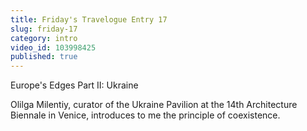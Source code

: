```yaml
---
title: Friday's Travelogue Entry 17
slug: friday-17
category: intro
video_id: 103998425
published: true
---
```


Europe's Edges Part II: Ukraine 
 
Olilga Milentiy, curator of the Ukraine Pavilion at the 14th Architecture Biennale in Venice, introduces to me the principle of coexistence. 
